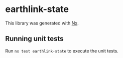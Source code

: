 # earthlink-state

This library was generated with [Nx](https://nx.dev).

## Running unit tests

Run `nx test earthlink-state` to execute the unit tests.
